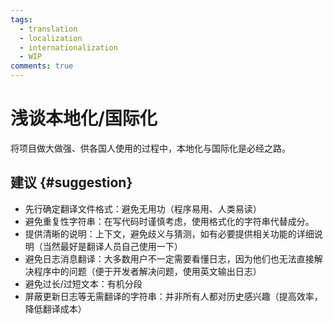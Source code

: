 ```yaml
---
tags:
  - translation
  - localization
  - internationalization
  - WIP
comments: true
---
```


# 浅谈本地化/国际化

将项目做大做强、供各国人使用的过程中，本地化与国际化是必经之路。

## 建议 {#suggestion}

- 先行确定翻译文件格式：避免无用功（程序易用、人类易读）
- 避免重复性字符串：在写代码时谨慎考虑，使用格式化的字符串代替成分。
- 提供清晰的说明：上下文，避免歧义与猜测，如有必要提供相关功能的详细说明（当然最好是翻译人员自己使用一下）
- 避免日志消息翻译：大多数用户不一定需要看懂日志，因为他们也无法直接解决程序中的问题（便于开发者解决问题，使用英文输出日志）
- 避免过长/过短文本：有机分段
- 屏蔽更新日志等无需翻译的字符串：并非所有人都对历史感兴趣（提高效率，降低翻译成本）
